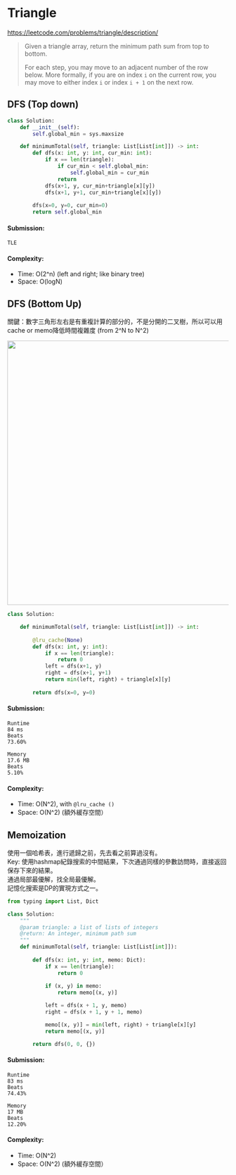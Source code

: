 # Triangle
https://leetcode.com/problems/triangle/description/
>Given a triangle array, return the minimum path sum from top to bottom.
>
>For each step, you may move to an adjacent number of the row below. More formally, if you are on index `i` on the current row, you may move to either index `i` or index `i + 1` on the next row.

## DFS (Top down)
```python
class Solution:
    def __init__(self):
        self.global_min = sys.maxsize

    def minimumTotal(self, triangle: List[List[int]]) -> int:
        def dfs(x: int, y: int, cur_min: int):
            if x == len(triangle):
                if cur_min < self.global_min:
                    self.global_min = cur_min
                return
            dfs(x+1, y, cur_min+triangle[x][y])
            dfs(x+1, y+1, cur_min+triangle[x][y])
        
        dfs(x=0, y=0, cur_min=0)
        return self.global_min
```
#### Submission:
```
TLE
```
#### Complexity:
- Time: O(2^n) (left and right; like binary tree)
- Space: O(logN)


## DFS (Bottom Up)
關鍵：數字三角形左右是有重複計算的部分的，不是分開的二叉樹，所以可以用cache or memo降低時間複雜度 (from 2^N to N^2)

<p>
    <img src="https://leetcode.com/problems/triangle/solutions/1167943/Figures/120/upside_down_triangle_coordinates.png" width="600" />
</p>
                                                      
```python
class Solution:

    def minimumTotal(self, triangle: List[List[int]]) -> int:
        
        @lru_cache(None)
        def dfs(x: int, y: int):
            if x == len(triangle):
                return 0
            left = dfs(x+1, y)
            right = dfs(x+1, y+1)
            return min(left, right) + triangle[x][y]
        
        return dfs(x=0, y=0)
```
#### Submission:
```
Runtime
84 ms
Beats
73.60%

Memory
17.6 MB
Beats
5.10%
```
#### Complexity:
- Time: O(N^2), with `@lru_cache ()`
- Space: O(N^2) (額外緩存空間）

## Memoization
使用一個哈希表，進行遞歸之前，先去看之前算過沒有。\
Key: 使用hashmap紀錄搜索的中間結果，下次通過同樣的參數訪問時，直接返回保存下來的結果。\
通過局部最優解，找全局最優解。\
記憶化搜索是DP的實現方式之一。
```python
from typing import List, Dict

class Solution:
    """
    @param triangle: a list of lists of integers
    @return: An integer, minimum path sum
    """
    def minimumTotal(self, triangle: List[List[int]]):
    
        def dfs(x: int, y: int, memo: Dict):
            if x == len(triangle):
                return 0
                
            if (x, y) in memo:
                return memo[(x, y)]

            left = dfs(x + 1, y, memo)
            right = dfs(x + 1, y + 1, memo)

            memo[(x, y)] = min(left, right) + triangle[x][y]
            return memo[(x, y)]

        return dfs(0, 0, {})
```
#### Submission:
```
Runtime
83 ms
Beats
74.43%

Memory
17 MB
Beats
12.20%
```
#### Complexity:
- Time: O(N^2)
- Space: O(N^2) (額外緩存空間）
